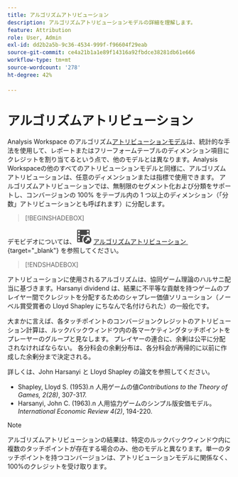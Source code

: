 ```yaml
---
title: アルゴリズムアトリビューション
description: アルゴリズムアトリビューションモデルの詳細を理解します。
feature: Attribution
role: User, Admin
exl-id: dd2b2a5b-9c36-4534-999f-f96604f29eab
source-git-commit: ce4a21b1a1e89f14316a92fbdce38281db61e666
workflow-type: tm+mt
source-wordcount: '278'
ht-degree: 42%

---
```


# アルゴリズムアトリビューション

Analysis Workspace のアルゴリズム[アトリビューションモデル](models.md)は、統計的な手法を使用して、レポートまたはフリーフォームテーブルのディメンション項目にクレジットを割り当てるという点で、他のモデルとは異なります。Analysis Workspaceの他のすべてのアトリビューションモデルと同様に、アルゴリズムアトリビューションは、任意のディメンションまたは指標で使用できます。 アルゴリズムアトリビューションでは、無制限のセグメント化および分類をサポートし、コンバージョンの 100% をテーブル内の 1 つ以上のディメンション（「分数」アトリビューションとも呼ばれます）に分配します。


>[!BEGINSHADEBOX]

デモビデオについては、![VideoCheckedOut](/help/assets/icons/VideoCheckedOut.svg) [&#x200B; アルゴリズムアトリビューション &#x200B;](https://video.tv.adobe.com/v/40048?quality=12&learn=on&captions=jpn){target="_blank"} を参照してください。

>[!ENDSHADEBOX]


アトリビューションに使用されるアルゴリズムは、協同ゲーム理論のハルサニ配当に基づきます。Harsanyi dividend は、結果に不平等な貢献を持つゲームのプレイヤー間でクレジットを分配するためのシャプレー価値ソリューション（ノーベル賞受賞者の Lloyd Shapley にちなんで名付けられた）の一般化です。

大まかに言えば、各タッチポイントのコンバージョンクレジットのアトリビューション計算は、ルックバックウィンドウ内の各マーケティングタッチポイントをプレーヤーのグループと見なします。 プレイヤーの連合に、余剰は公平に分配されなければならない。 各分科会の余剰分布は、各分科会が再帰的に以前に作成した余剰分まで決定される。

詳しくは、John Harsanyi と Lloyd Shapley の論文を参照してください。

* Shapley, Lloyd S. (1953).n 人用ゲームの値&#x200B;*Contributions to the Theory of Games, 2(28)*, 307-317.
* Harsanyi, John C. (1963).n 人用協力ゲームのシンプル版安価モデル。*International Economic Review 4(2)*, 194-220.

>[!NOTE]
>
>アルゴリズムアトリビューションの結果は、特定のルックバックウィンドウ内に複数のタッチポイントが存在する場合のみ、他のモデルと異なります。単一のタッチポイントを持つコンバージョンは、アトリビューションモデルに関係なく、100%のクレジットを受け取ります。
